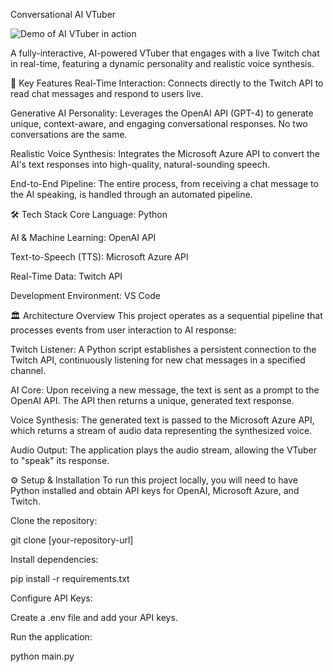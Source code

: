 Conversational AI VTuber

![Demo of AI VTuber in action](https://github.com/DuchessGhanima/Kira_AI/blob/main/VTuber%20Demo%20-%20Kirav2.gif?raw=true)

A fully-interactive, AI-powered VTuber that engages with a live Twitch chat in real-time, featuring a dynamic personality and realistic voice synthesis.

🚀 Key Features
Real-Time Interaction: Connects directly to the Twitch API to read chat messages and respond to users live.

Generative AI Personality: Leverages the OpenAI API (GPT-4) to generate unique, context-aware, and engaging conversational responses. No two conversations are the same.

Realistic Voice Synthesis: Integrates the Microsoft Azure API to convert the AI's text responses into high-quality, natural-sounding speech.

End-to-End Pipeline: The entire process, from receiving a chat message to the AI speaking, is handled through an automated pipeline.

🛠️ Tech Stack
Core Language: Python

AI & Machine Learning: OpenAI API

Text-to-Speech (TTS): Microsoft Azure API

Real-Time Data: Twitch API

Development Environment: VS Code

🏛️ Architecture Overview
This project operates as a sequential pipeline that processes events from user interaction to AI response:

Twitch Listener: A Python script establishes a persistent connection to the Twitch API, continuously listening for new chat messages in a specified channel.

AI Core: Upon receiving a new message, the text is sent as a prompt to the OpenAI API. The API then returns a unique, generated text response.

Voice Synthesis: The generated text is passed to the Microsoft Azure API, which returns a stream of audio data representing the synthesized voice.

Audio Output: The application plays the audio stream, allowing the VTuber to "speak" its response.

⚙️ Setup & Installation
To run this project locally, you will need to have Python installed and obtain API keys for OpenAI, Microsoft Azure, and Twitch.

Clone the repository:

git clone [your-repository-url]

Install dependencies:

pip install -r requirements.txt

Configure API Keys:

Create a .env file and add your API keys.

Run the application:

python main.py
